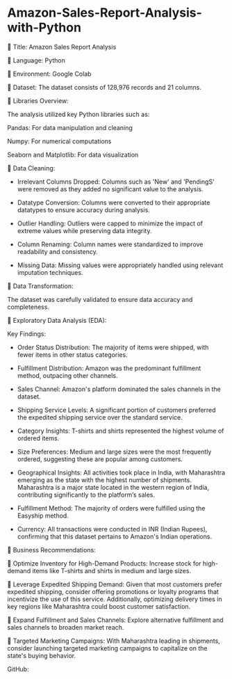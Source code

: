 # Amazon-Sales-Report-Analysis-with-Python


🔴 Title: Amazon Sales Report Analysis

🔴 Language: Python

🔴 Environment: Google Colab

🔴 Dataset: The dataset consists of 128,976 records and 21 columns.



🔴 Libraries Overview:

The analysis utilized key Python libraries such as:

Pandas: For data manipulation and cleaning

Numpy: For numerical computations

Seaborn and Matplotlib: For data visualization



🔴 Data Cleaning:

- Irrelevant Columns Dropped: Columns such as 'New' and 'PendingS' were removed as they added no significant value to the analysis.

- Datatype Conversion: Columns were converted to their appropriate datatypes to ensure accuracy during analysis.

- Outlier Handling: Outliers were capped to minimize the impact of extreme values while preserving data integrity.

- Column Renaming: Column names were standardized to improve readability and consistency.

- Missing Data: Missing values were appropriately handled using relevant imputation techniques.



🔴 Data Transformation:

The dataset was carefully validated to ensure data accuracy and completeness.



🔴 Exploratory Data Analysis (EDA):

Key Findings:

- Order Status Distribution: The majority of items were shipped, with fewer items in other status categories.

- Fulfillment Distribution: Amazon was the predominant fulfillment method, outpacing other channels.

- Sales Channel: Amazon's platform dominated the sales channels in the dataset.

- Shipping Service Levels: A significant portion of customers preferred the expedited shipping service over the standard service.

- Category Insights: T-shirts and shirts represented the highest volume of ordered items.

- Size Preferences: Medium and large sizes were the most frequently ordered, suggesting these are popular among customers.

- Geographical Insights: All activities took place in India, with Maharashtra emerging as the state with the highest number of shipments. Maharashtra is a major state located in the western region of India, contributing significantly to the platform’s sales.

- Fulfillment Method: The majority of orders were fulfilled using the Easyship method.

- Currency: All transactions were conducted in INR (Indian Rupees), confirming that this dataset pertains to Amazon's Indian operations.



🔴 Business Recommendations:



 🩻 Optimize Inventory for High-Demand Products: Increase stock for high-demand items like T-shirts and shirts in medium and large sizes.

🩻 Leverage Expedited Shipping Demand: Given that most customers prefer expedited shipping, consider offering promotions or loyalty programs that incentivize the use of this service. Additionally, optimizing delivery times in key regions like Maharashtra could boost customer satisfaction.

🩻 Expand Fulfillment and Sales Channels:  Explore alternative fulfillment and sales channels to broaden market reach.

🩻 Targeted Marketing Campaigns: With Maharashtra leading in shipments, consider launching targeted marketing campaigns to capitalize on the state's buying behavior. 



GitHub: 

